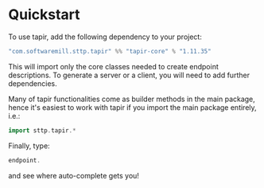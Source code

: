 # Quickstart

To use tapir, add the following dependency to your project:

```scala
"com.softwaremill.sttp.tapir" %% "tapir-core" % "1.11.35"
```

This will import only the core classes needed to create endpoint descriptions. To generate a server or a client, you
will need to add further dependencies.

Many of tapir functionalities come as builder methods in the main package, hence it's easiest to work with tapir if 
you import the main package entirely, i.e.:

```scala
import sttp.tapir.*
```

Finally, type:

```scala
endpoint.
```

and see where auto-complete gets you!

